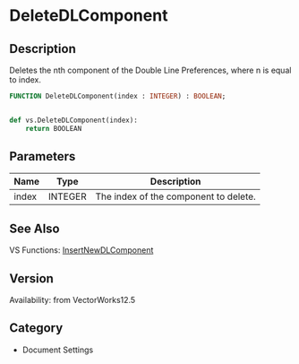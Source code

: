 # DeleteDLComponent

## Description
Deletes the nth component of the Double Line Preferences, where n is equal to index.

```pascal
FUNCTION DeleteDLComponent(index : INTEGER) : BOOLEAN;
```

```python

def vs.DeleteDLComponent(index):
    return BOOLEAN
```

## Parameters
|Name|Type|Description|
|---|---|---|
|index|INTEGER|The index of the component to delete.|

## See Also
VS Functions:
[InsertNewDLComponent](InsertNewDLComponent.md)

## Version
Availability: from VectorWorks12.5
## Category
* Document Settings

